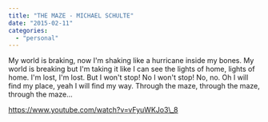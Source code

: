 ```yaml
---
title: "THE MAZE - MICHAEL SCHULTE"
date: "2015-02-11"
categories: 
  - "personal"
---
```


My world is braking, now I'm shaking like a hurricane inside my bones. My world is breaking but I'm taking it like I can see the lights of home, lights of home. I'm lost, I'm lost. But I won't stop! No I won't stop! No, no. Oh I will find my place, yeah I will find my way. Through the maze, through the maze, through the maze...

https://www.youtube.com/watch?v=vFyuWKJo3\_8
